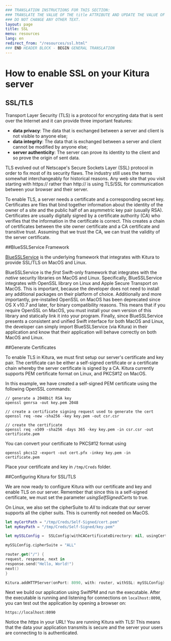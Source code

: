 ```yaml
---
### TRANSLATION INSTRUCTIONS FOR THIS SECTION:
### TRANSLATE THE VALUE OF THE title ATTRIBUTE AND UPDATE THE VALUE OF THE lang ATTRIBUTE. 
### DO NOT CHANGE ANY OTHER TEXT. 
layout: page
title: SSL
menu: resources
lang: en
redirect_from: "/resources/ssl.html"
### END HEADER BLOCK - BEGIN GENERAL TRANSLATION
---
```


# How to enable SSL on your Kitura server

## SSL/TLS
Transport Layer Security (TLS) is a protocol for encrypting data that is sent over the Internet and it can provide three important features:

- **data privacy**: The data that is exchanged between a server and client is not visible to anyone else;
- **data integrity**: The data that is exchanged between a server and client cannot be modified by anyone else;
- **server authenticity**: The server can prove its identity to the client and so prove the origin of sent data. 

TLS evolved out of Netscape's Secure Sockets Layer (SSL) protocol in order to fix most of its security flaws. The industry still uses the terms somewhat interchangeably for historical reasons. Any web site that you visit starting with https:// rather than http:// is using TLS/SSL for communication between your browser and their server.


To enable TLS, a server needs a certificate and a corresponding secret key. Certificates are files that bind together information about the identity of the owner of a site and the public half of an asymmetric key pair (usually RSA). Certificates are usually digitally signed by a certificate authority (CA) who verifies that the information in the certificate is correct. This creates a chain of certificates between the site owner certificate and a CA certificate and transitive trust. Assuming that we trust the CA, we can trust the validity of the server certificate. 


##BlueSSLService Framework

[BlueSSLService](https://github.com/IBM-Swift/BlueSSLService) is the underlying framework that integrates with Kitura to provide SSL/TLS on MacOS and Linux. 

BlueSSLService is the _first_ Swift-only framework that integrates with the _native_ security libraries on MacOS and Linux. Specifically, BlueSSLService integrates with OpenSSL library on Linux and Apple Secure Transport on MacOS. This is important, because  the developer does not need to install any additional packages on their platform of choice. Additionally and more importantly, pre-installed OpenSSL on MacOS has been deprecated since OS X v10.7 and later, for binary compatibility reasons. This means that if you require OpenSSL on MacOS, you must install your own version of this library and statically link it into your program. Finally, since BlueSSLService presents a consistent and unified Swift interface for both MacOS and Linux, the developer can simply import BlueSSLService (via Kitura) in their application and know that their application will behave correctly on both MacOS and Linux.

##Generate Certificates


To enable TLS in Kitura, we must first setup our server's certificate and key pair. The certificate can be either a self-signed certificate or a certificate chain whereby the server certificate is signed by a CA. Kitura currently supports PEM certificate format on Linux, and PKCS#12 on MacOS. 

In this example, we have created a self-signed PEM certificate using the following OpenSSL commands:

```
// generate a 2048bit RSA key
openssl genrsa -out key.pem 2048

// create a certificate signing request used to generate the cert
openssl req -new -sha256 -key key.pem -out csr.csr

// create the certificate
openssl req -x509 -sha256 -days 365 -key key.pem -in csr.csr -out certificate.pem
```

You can convert your certificate to PKCS#12 format using 

```openssl pkcs12 -export -out cert.pfx -inkey key.pem -in certificate.pem```

Place your certificate and key in ```/tmp/Creds``` folder.

##Configuring Kitura for SSL/TLS

We are now ready to configure Kitura with our certificate and key and enable TLS on our server. Remember that since this is a self-signed certificate, we must set the parameter _usingSelfSignedCerts_ to true. 

On Linux, we also set the cipherSuite to _All_ to indicate that our server supports all the cipher suits. This is currently not needed on MacOS.


```swift
let myCertPath = "/tmp/Creds/Self-Signed/cert.pem"
let myKeyPath = "/tmp/Creds/Self-Signed/key.pem"

let mySSLConfig =  SSLConfig(withCACertificateDirectory: nil, usingCertificateFile: myCertPath, withKeyFile: myKeyPath, usingSelfSignedCerts: true)

mySSLConfig.cipherSuite = "ALL"

router.get("/") {
request, response, next in
response.send("Hello, World!")
next()
}

Kitura.addHTTPServer(onPort: 8090, with: router, withSSL: mySSLConfig)
```

Next we build our application using SwiftPM and run the executable. After the executable is running and listening for connections on ```localhost:8090```, you can test out the application by opening a browser on:

```
https://localhost:8090
```

Notice the *https* in your URL!  You are running Kitura with TLS! This means that the data your application transmits is secure and the server your users are connecting to is authenticated. 

